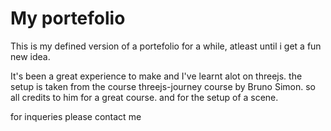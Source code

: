 # My portefolio

This is my defined version of a portefolio for a while, atleast until i get a fun new idea.

It's been a great experience to make and I've learnt alot on threejs.
the setup is taken from the course threejs-journey course by Bruno Simon. so all credits to him for a great course. and for the setup of a scene.

for inqueries please contact me
